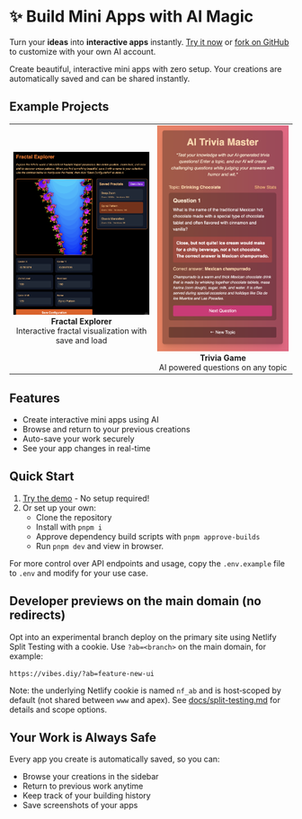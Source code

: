 # ✨ Build Mini Apps with AI Magic

Turn your **ideas** into **interactive apps** instantly. [Try it now](https://vibes.diy/) or [fork on GitHub](https://github.com/vibesDIY/vibes.diy) to customize with your own AI account.

Create beautiful, interactive mini apps with zero setup. Your creations are automatically saved and can be shared instantly.

## Example Projects

<div align="center">
  <table>
    <tr>
      <td align="center">
        <img src="./public/fractal.png" alt="Fractal Explorer" width="400"/>
        <br />
        <b>Fractal Explorer</b>
        <br />
        Interactive fractal visualization with save and load
      </td>
      <td align="center">
        <img src="./public/trivia.png" alt="Trivia Game" width="400"/>
        <br />
        <b>Trivia Game</b>
        <br />
        AI powered questions on any topic
      </td>
    </tr>
  </table>
</div>

## Features

- Create interactive mini apps using AI
- Browse and return to your previous creations
- Auto-save your work securely
- See your app changes in real-time

## Quick Start

1. [Try the demo](https://vibes.diy/) - No setup required!
2. Or set up your own:
   - Clone the repository
   - Install with `pnpm i`
   - Approve dependency build scripts with `pnpm approve-builds`
   - Run `pnpm dev` and view in browser.

For more control over API endpoints and usage, copy the `.env.example` file to `.env` and modify for your use case.


## Developer previews on the main domain (no redirects)

Opt into an experimental branch deploy on the primary site using Netlify Split Testing with a cookie. Use `?ab=<branch>` on the main domain, for example:

```
https://vibes.diy/?ab=feature-new-ui
```

Note: the underlying Netlify cookie is named `nf_ab` and is host‑scoped by default (not shared between `www` and apex). See [docs/split-testing.md](docs/split-testing.md) for details and scope options.

## Your Work is Always Safe

Every app you create is automatically saved, so you can:

- Browse your creations in the sidebar
- Return to previous work anytime
- Keep track of your building history
- Save screenshots of your apps
